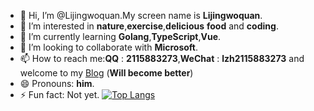 - 👋 Hi, I’m @Lijingwoquan.My screen name is  **Lijingwoquan**.
- 👀 I’m interested in **nature**,**exercise**,**delicious** **food** and **coding**.
- 🌱 I’m currently learning **Golang**,**TypeScript**,**Vue**.
- 💞️ I’m looking to collaborate with **Microsoft**.
- 📫 How to reach me:**QQ** : **2115883273**,**WeChat** : **lzh2115883273** and welcome to my [Blog](http://liuzihao.online) (**Will become better**)
- 😄 Pronouns: **him**.
- ⚡ Fun fact: Not yet.
[![Top Langs](https://github-readme-stats.vercel.app/api/top-langs/?username=Lijingwoquan&card_width=1200)](https://github.com/anuraghazra/github-readme-stats)
<!-- [Anurag's GitHub stats](https://github-readme-stats.vercel.app/api?username=Lijingwoquan&show_icons=true&theme=tokyonight&card_width=1200) -->
<!-- [![GitHub Streak](https://streak-stats.demolab.com?user=Lijingwoquan&theme=navy-gear&border_radius=5&date_format=M%20j%5B%2C%20Y%5D&card_width=1200)](https://git.io/streak-stats) -->

<!--[![Top Langs](https://github-readme-stats.vercel.app/api/top-langs/?username=Lijingwoquan&card_width=900)](https://github.com/anuraghazra/github-readme-stats)
-->

